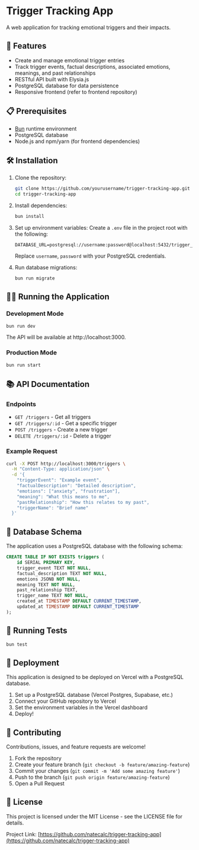 # Trigger Tracking App

A web application for tracking emotional triggers and their impacts.

## 🚀 Features

- Create and manage emotional trigger entries
- Track trigger events, factual descriptions, associated emotions, meanings, and past relationships
- RESTful API built with Elysia.js
- PostgreSQL database for data persistence
- Responsive frontend (refer to frontend repository)

## 📋 Prerequisites

- [Bun](https://bun.sh/) runtime environment
- PostgreSQL database
- Node.js and npm/yarn (for frontend dependencies)

## 🛠️ Installation

1. Clone the repository:

   ```bash
   git clone https://github.com/yourusername/trigger-tracking-app.git
   cd trigger-tracking-app
   ```

2. Install dependencies:

   ```bash
   bun install
   ```

3. Set up environment variables:
   Create a `.env` file in the project root with the following:

   ```
   DATABASE_URL=postgresql://username:password@localhost:5432/trigger_map
   ```

   Replace `username`, `password` with your PostgreSQL credentials.

4. Run database migrations:
   ```bash
   bun run migrate
   ```

## 🏃‍♂️ Running the Application

### Development Mode

```bash
bun run dev
```

The API will be available at http://localhost:3000.

### Production Mode

```bash
bun run start
```

## 📚 API Documentation

### Endpoints

- `GET /triggers` - Get all triggers
- `GET /triggers/:id` - Get a specific trigger
- `POST /triggers` - Create a new trigger
- `DELETE /triggers/:id` - Delete a trigger

### Example Request

```bash
curl -X POST http://localhost:3000/triggers \
  -H "Content-Type: application/json" \
  -d '{
    "triggerEvent": "Example event",
    "factualDescription": "Detailed description",
    "emotions": ["anxiety", "frustration"],
    "meaning": "What this means to me",
    "pastRelationship": "How this relates to my past",
    "triggerName": "Brief name"
  }'
```

## 🔄 Database Schema

The application uses a PostgreSQL database with the following schema:

```sql
CREATE TABLE IF NOT EXISTS triggers (
    id SERIAL PRIMARY KEY,
    trigger_event TEXT NOT NULL,
    factual_description TEXT NOT NULL,
    emotions JSONB NOT NULL,
    meaning TEXT NOT NULL,
    past_relationship TEXT,
    trigger_name TEXT NOT NULL,
    created_at TIMESTAMP DEFAULT CURRENT_TIMESTAMP,
    updated_at TIMESTAMP DEFAULT CURRENT_TIMESTAMP
);
```

## 🧪 Running Tests

```bash
bun test
```

## 🚢 Deployment

This application is designed to be deployed on Vercel with a PostgreSQL database.

1. Set up a PostgreSQL database (Vercel Postgres, Supabase, etc.)
2. Connect your GitHub repository to Vercel
3. Set the environment variables in the Vercel dashboard
4. Deploy!

## 🤝 Contributing

Contributions, issues, and feature requests are welcome!

1. Fork the repository
2. Create your feature branch (`git checkout -b feature/amazing-feature`)
3. Commit your changes (`git commit -m 'Add some amazing feature'`)
4. Push to the branch (`git push origin feature/amazing-feature`)
5. Open a Pull Request

## 📄 License

This project is licensed under the MIT License - see the LICENSE file for details.

Project Link: [https://github.com/natecalc/trigger-tracking-app](https://github.com/natecalc/trigger-tracking-app)
